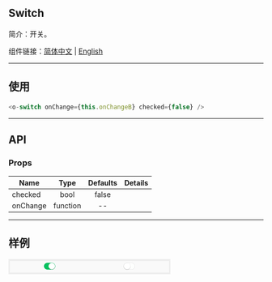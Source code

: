 ## Switch  

简介：开关。

组件链接：[简体中文](https://tencent.github.io/omi/packages/omiu/examples/build/zh-cn.html#/switch?index=5&subIndex=5 "官网链接") | [English](https://tencent.github.io/omi/packages/omiu/examples/build/index.html#/switch?index=5&subIndex=5 "官网链接")

---

## 使用

```js
<o-switch onChange={this.onChangeB} checked={false} />
```

---

## API

### Props

|  **Name**  | **Type**        | **Defaults**  | **Details**  |
| ------------- |:-------------:|:-----:|:-------------:|
| checked  | bool|  false     |           |
| onChange  | function|  --     |           |

---

## 样例

![switch](https://raw.githubusercontent.com/ZainChen/omi-vscode/master/assets/omiu/switch.png "switch")

